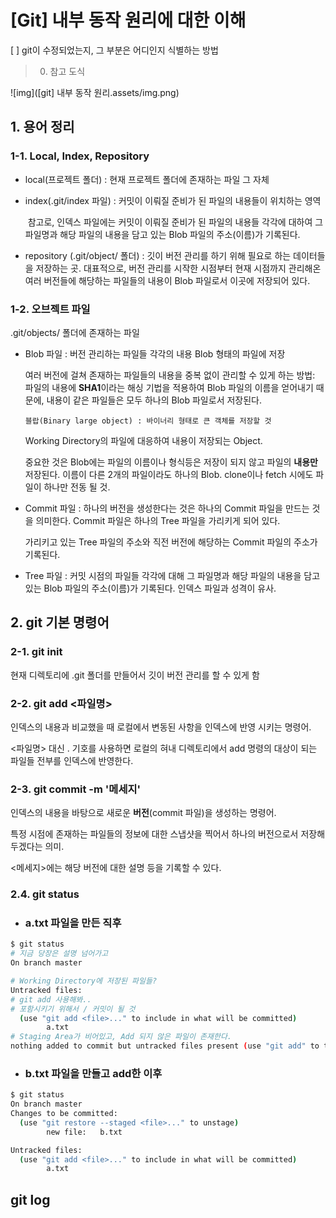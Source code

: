 # [Git] 내부 동작 원리에 대한 이해

[ ] git이 수정되었는지, 그 부분은 어디인지 식별하는 방법

> 0. 참고 도식

![img]([git] 내부 동작 원리.assets/img.png)

## 1. 용어 정리

### 1-1. Local, Index, Repository

- local(프로젝트 폴더) : 현재 프로젝트 폴더에 존재하는 파일 그 자체

- index(.git/index 파일) : 커밋이 이뤄질 준비가 된 파일의 내용들이 위치하는 영역

  ​	참고로, 인덱스 파일에는 커밋이 이뤄질 준비가 된 파일의 내용들 각각에 대하여 	그 파일명과 해당 파일의 내용을 담고 있는 Blob 파일의 주소(이름)가 기록된다.

- repository (.git/object/ 폴더) : 깃이 버전 관리를 하기 위해 필요로 하는 데이터들을 저장하는 곳. 대표적으로, 버전 관리를 시작한 시점부터 현재 시점까지 관리해온 여러 버전들에 해당하는 파일들의 내용이 Blob 파일로서 이곳에 저장되어 있다. 



### 1-2. 오브젝트 파일

.git/objects/ 폴더에 존재하는 파일

- Blob 파일 : 버전 관리하는 파일들 각각의 내용 Blob  형태의 파일에 저장

  여러 버전에 걸쳐 존재하는 파일들의 내용을 중복 없이 관리할 수 있게 하는 방법: 파일의 내용에 **SHA1**이라는 해싱 기법을 적용하여  Blob 파일의 이름을 얻어내기 때문에, 내용이 같은 파일들은 모두 하나의 Blob 파일로서 저장된다.

  `블랍(Binary large object) : 바이너리 형태로 큰 객체를 저장할 것`

  Working Directory의 파일에 대응하여 내용이 저장되는 Object.

  중요한 것은 Blob에는 파일의 이름이나 형식등은 저장이 되지 않고 파일의 **내용만** 저장된다. 이름이 다른 2개의 파일이라도 하나의  Blob. clone이나 fetch 시에도 파일이 하나만 전동 될 것.

  

- Commit 파일 : 하나의 버전을 생성한다는 것은 하나의 Commit 파일을 만드는 것을 의미한다. Commit 파일은 하나의 Tree 파일을 가리키게 되어 있다.

  가리키고 있는 Tree 파일의 주소와 직전 버전에 해당하는 Commit 파일의 주소가 기록된다.

- Tree 파일 : 커밋 시점의 파일들 각각에 대해 그 파일명과 해당 파일의 내용을 담고 있는 Blob 파일의 주소(이름)가 기록된다. 인덱스 파일과 성격이 유사.



## 2. git 기본 명령어



### 2-1. git init

현재 디렉토리에 .git 폴더를 만들어서 깃이 버전 관리를 할 수 있게 함



### 2-2. git add <파일명>

인덱스의 내용과 비교했을 때 로컬에서 변동된 사항을 인덱스에 반영 시키는 명령어.

<파일명> 대신 . 기호를 사용하면 로컬의 혀내 디렉토리에서 add 명령의 대상이 되는 파일들 전부를 인덱스에 반영한다.



### 2-3. git commit -m '메세지'

인덱스의 내용을 바탕으로 새로운 **버전**(commit 파일)을 생성하는 명령어.

특정 시점에 존재하는 파일들의 정보에 대한 스냅샷을 찍어서 하나의 버전으로서 저장해두겠다는 의미.

<메세지>에는 해당 버전에 대한 설명 등을 기록할 수 있다.

 

### 2.4. git status

- ### a.txt 파일을 만든 직후

```bash
$ git status
# 지금 당장은 설명 넘어가고
On branch master

# Working Directory에 저장된 파일들?
Untracked files:
# git add 사용해봐..
# 포함시키기 위해서 / 커밋이 될 것
  (use "git add <file>..." to include in what will be committed)
        a.txt
# Staging Area가 비어있고, Add 되지 않은 파일이 존재한다.
nothing added to commit but untracked files present (use "git add" to track)
```

- ### b.txt 파일을 만들고 add한 이후

```bash
$ git status
On branch master
Changes to be committed:
  (use "git restore --staged <file>..." to unstage)
        new file:   b.txt

Untracked files:
  (use "git add <file>..." to include in what will be committed)
        a.txt
```





## git log







